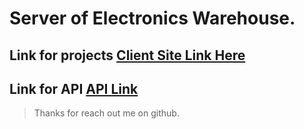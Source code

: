 # Server of Electronics Warehouse.

## Link for projects [Client Site Link Here](https://github.com/ProgrammingHeroWC4/warehouse-management-client-side-Ashik-Mahmud)

## Link for API [API Link](https://akanda-warehouse-server.herokuapp.com/)

> Thanks for reach out me on github.
